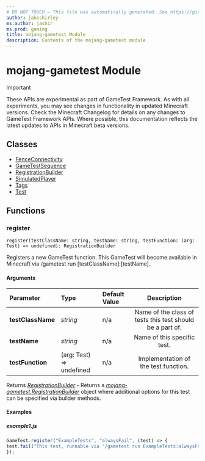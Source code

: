 ```yaml
---
# DO NOT TOUCH — This file was automatically generated. See https://github.com/Mojang/MinecraftScriptingApiDocsGenerator to modify descriptions, examples, etc.
author: jakeshirley
ms.author: jashir
ms.prod: gaming
title: mojang-gametest Module
description: Contents of the mojang-gametest module
---
```

# mojang-gametest Module
>[!IMPORTANT]
>These APIs are experimental as part of GameTest Framework. As with all experiments, you may see changes in functionality in updated Minecraft versions. Check the Minecraft Changelog for details on any changes to GameTest Framework APIs. Where possible, this documentation reflects the latest updates to APIs in Minecraft beta versions.



## Classes
- [FenceConnectivity](FenceConnectivity.md)
- [GameTestSequence](GameTestSequence.md)
- [RegistrationBuilder](RegistrationBuilder.md)
- [SimulatedPlayer](SimulatedPlayer.md)
- [Tags](Tags.md)
- [Test](Test.md)

## Functions
### **register**
`
register(testClassName: string, testName: string, testFunction: (arg: Test) => undefined): RegistrationBuilder
`

Registers a new GameTest function. This GameTest will become available in Minecraft via /gametest run [testClassName]:[testName].
#### Arguments
| Parameter | Type | Default Value | Description |
| :--- | :--- | :--- | :---: |
| **testClassName** | *string* | n/a | Name of the class of tests this test should be a part of. |
| **testName** | *string* | n/a | Name of this specific test. |
| **testFunction** | (arg: Test) => undefined | n/a | Implementation of the test function. |

Returns [*RegistrationBuilder*](RegistrationBuilder.md) - Returns a [*mojang-gametest.RegistrationBuilder*](../mojang-gametest/RegistrationBuilder.md) object where additional options for this test can be specified via builder methods.


#### Examples
##### ***example1.js***
```javascript
GameTest.register("ExampleTests", "alwaysFail", (test) => {
test.fail("This test, runnable via '/gametest run ExampleTests:alwaysFail', will always fail");
});
```



